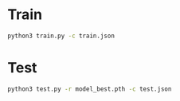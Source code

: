 # Train

```bash
python3 train.py -c train.json
```

# Test

```bash
python3 test.py -r model_best.pth -c test.json
```
